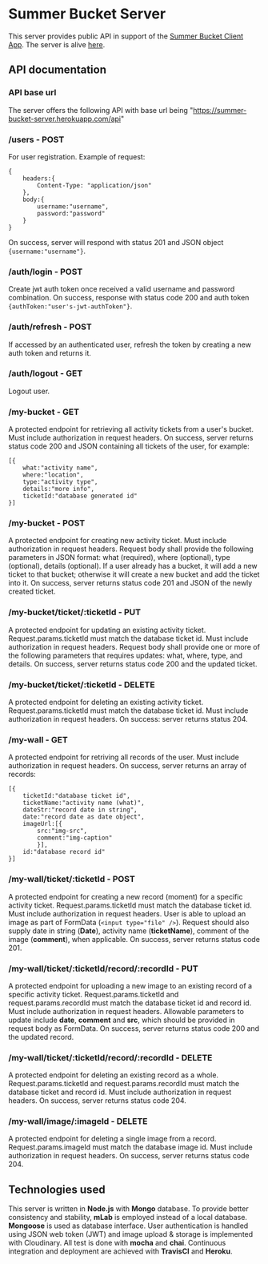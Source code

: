 # Summer Bucket Server

This server provides public API in support of the [Summer Bucket Client App](https://github.com/jiehan1029/summer-bucket-app). The server is alive [here](https://summer-bucket-server.herokuapp.com/).

## API documentation
### API base url
The server offers the following API with base url being "https://summer-bucket-server.herokuapp.com/api"

### /users - POST
For user registration. 
Example of request:
```
{
	headers:{
		Content-Type: "application/json"
	},
	body:{
		username:"username",
		password:"password"
	}
}
```
On success, server will respond with status 201 and JSON object ```{username:"username"}```.
### /auth/login - POST
Create jwt auth token once received a valid username and password combination. On success, response with status code 200 and auth token ```{authToken:"user's-jwt-authToken"}```.

### /auth/refresh - POST
If accessed by an authenticated user, refresh the token by creating a new auth token and returns it.

### /auth/logout - GET
Logout user.

### /my-bucket - GET
A protected endpoint for retrieving all activity tickets from a user's bucket. Must include authorization in request headers. On success, server returns status code 200 and JSON containing all tickets of the user, for example:
```
[{
	what:"activity name",
	where:"location",
	type:"activity type",
	details:"more info",
	ticketId:"database generated id"
}]
```

### /my-bucket - POST
A protected endpoint for creating new activity ticket. Must include authorization in request headers. Request body shall provide the following parameters in JSON format: what (required), where (optional), type (optional), details (optional).
If a user already has a bucket, it will add a new ticket to that bucket; otherwise it will create a new bucket and add the ticket into it.
On success, server returns status code 201 and JSON of the newly created ticket.

### /my-bucket/ticket/:ticketId - PUT
A protected endpoint for updating an existing activity ticket. Request.params.ticketId must match the database ticket id. Must include authorization in request headers. Request body shall provide one or more of the following parameters that requires updates: what, where, type, and details. 
On success, server returns status code 200 and the updated ticket.

### /my-bucket/ticket/:ticketId - DELETE
A protected endpoint for deleting an existing activity ticket. Request.params.ticketId must match the database ticket id. Must include authorization in request headers.
On success: server returns status 204.

### /my-wall - GET
A protected endpoint for retriving all records of the user. Must include authorization in request headers.
On success, server returns an array of records:
```
[{
	ticketId:"database ticket id",
	ticketName:"activity name (what)",
	dateStr:"record date in string",
	date:"record date as date object",
	imageUrl:[{
		src:"img-src",
		comment:"img-caption"
		}],
	id:"database record id"
}]
```

### /my-wall/ticket/:ticketId - POST
A protected endpoint for creating a new record (moment) for a specific activity ticket. Request.params.ticketId must match the database ticket id. Must include authorization in request headers. User is able to upload an image as part of FormData (```<input type="file" />```). Request should also supply date in string (**Date**), activity name (**ticketName**), comment of the image (**comment**), when applicable.
On success, server returns status code 201.

### /my-wall/ticket/:ticketId/record/:recordId - PUT
A protected endpoint for uploading a new image to an existing record of a specific activity ticket. Request.params.ticketId and request.params.recordId must match the database ticket id and record id. Must include authorization in request headers. Allowable parameters to update include **date**, **comment** and **src**, which should be provided in request body as FormData.
On success, server returns status code 200 and the updated record.

### /my-wall/ticket/:ticketId/record/:recordId - DELETE
A protected endpoint for deleting an existing record as a whole. Request.params.ticketId and request.params.recordId must match the database ticket and record id. Must include authorization in request headers.
On success, server returns status code 204.

### /my-wall/image/:imageId - DELETE
A protected endpoint for deleting a single image from a record. Request.params.imageId must match the database image id. Must include authorization in request headers.
On success, server returns status code 204.

## Technologies used
This server is written in **Node.js** with **Mongo** database. To provide better consistency and stability, **mLab** is employed instead of a local database. **Mongoose** is used as database interface.
User authentication is handled using JSON web token (JWT) and image upload & storage is implemented with Cloudinary.
All test is done with **mocha** and **chai**.
Continuous integration and deployment are achieved with **TravisCI** and **Heroku**.